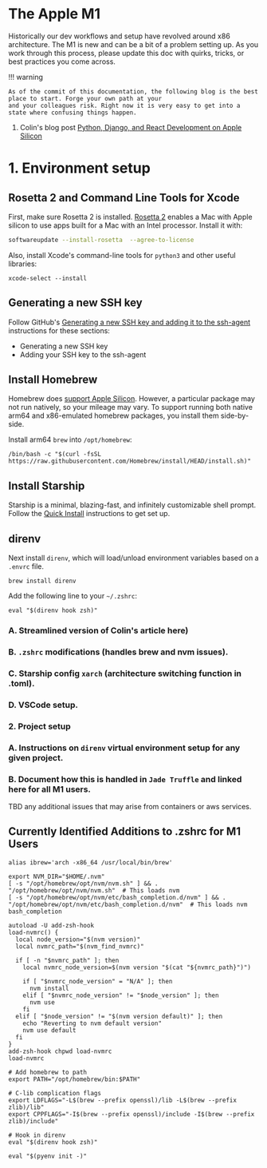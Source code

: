 # The Apple M1

Historically our dev workflows and setup have revolved around x86 architecture. The M1 is 
new and can be a bit of a problem setting up. As you work through this process, please update
this doc with quirks, tricks, or best practices you come across.

!!! warning

    As of the commit of this documentation, the following blog is the best place to start. Forge your own path at your
    and your colleagues risk. Right now it is very easy to get into a state where confusing things happen.

1. Colin's blog post [Python, Django, and React Development on Apple Silicon](https://www.caktusgroup.com/blog/2021/04/02/python-django-react-development-apple-silicon/ "Python Django React Apple Silicon")

# 1. Environment setup


## Rosetta 2 and Command Line Tools for Xcode

First, make sure Rosetta 2 is installed. [Rosetta 2](https://support.apple.com/en-us/HT211861) enables a Mac with Apple silicon to use apps built for a Mac with an Intel processor. Install it with:

```sh
softwareupdate --install-rosetta  --agree-to-license
```

Also, install Xcode's command-line tools for `python3` and other useful libraries:

```
xcode-select --install
```


## Generating a new SSH key

Follow GitHub's [Generating a new SSH key and adding it to the ssh-agent](https://docs.github.com/en/authentication/connecting-to-github-with-ssh/generating-a-new-ssh-key-and-adding-it-to-the-ssh-agent) instructions for these sections:

  * Generating a new SSH key
  * Adding your SSH key to the ssh-agent


## Install Homebrew

Homebrew does [support Apple Silicon](https://brew.sh/2020/12/01/homebrew-2.6.0/). However, a particular package may not run natively, so your mileage may vary. To support running both native arm64 and x86-emulated homebrew packages, you install them side-by-side.

Install arm64 ``brew`` into ``/opt/homebrew``:

```
/bin/bash -c "$(curl -fsSL https://raw.githubusercontent.com/Homebrew/install/HEAD/install.sh)"
```


## Install Starship

Starship is a minimal, blazing-fast, and infinitely customizable shell prompt. Follow the [Quick Install](https://starship.rs/#quick-install) instructions to get set up.


## direnv

Next install `direnv`, which will load/unload environment variables based on a `.envrc` file.

```
brew install direnv
```

Add the following line to your `~/.zshrc`:

```shell
eval "$(direnv hook zsh)"
```

   ### A. Streamlined version of Colin's article here)
   ### B. `.zshrc` modifications (handles brew and nvm issues).
   ### C. Starship config `xarch` (architecture switching function in .toml).
   ### D. VSCode setup.

### 2. Project setup
   ### A. Instructions on `direnv` virtual environment setup for any given project.
   ### B. Document how this is handled in `Jade Truffle` and linked here for all M1 users.
   
   TBD any additional issues that may arise from containers or aws services.
        
        
## Currently Identified Additions to .zshrc for M1 Users


```
alias ibrew='arch -x86_64 /usr/local/bin/brew'

export NVM_DIR="$HOME/.nvm"
[ -s "/opt/homebrew/opt/nvm/nvm.sh" ] && . "/opt/homebrew/opt/nvm/nvm.sh"  # This loads nvm
[ -s "/opt/homebrew/opt/nvm/etc/bash_completion.d/nvm" ] && . "/opt/homebrew/opt/nvm/etc/bash_completion.d/nvm"  # This loads nvm bash_completion

autoload -U add-zsh-hook
load-nvmrc() {
  local node_version="$(nvm version)"
  local nvmrc_path="$(nvm_find_nvmrc)"

  if [ -n "$nvmrc_path" ]; then
    local nvmrc_node_version=$(nvm version "$(cat "${nvmrc_path}")")

    if [ "$nvmrc_node_version" = "N/A" ]; then
      nvm install
    elif [ "$nvmrc_node_version" != "$node_version" ]; then
      nvm use
    fi
  elif [ "$node_version" != "$(nvm version default)" ]; then
    echo "Reverting to nvm default version"
    nvm use default
  fi
}
add-zsh-hook chpwd load-nvmrc
load-nvmrc

# Add homebrew to path
export PATH="/opt/homebrew/bin:$PATH"

# C-lib complication flags
export LDFLAGS="-L$(brew --prefix openssl)/lib -L$(brew --prefix zlib)/lib"
export CPPFLAGS="-I$(brew --prefix openssl)/include -I$(brew --prefix zlib)/include"

# Hook in direnv
eval "$(direnv hook zsh)"

eval "$(pyenv init -)"
```
